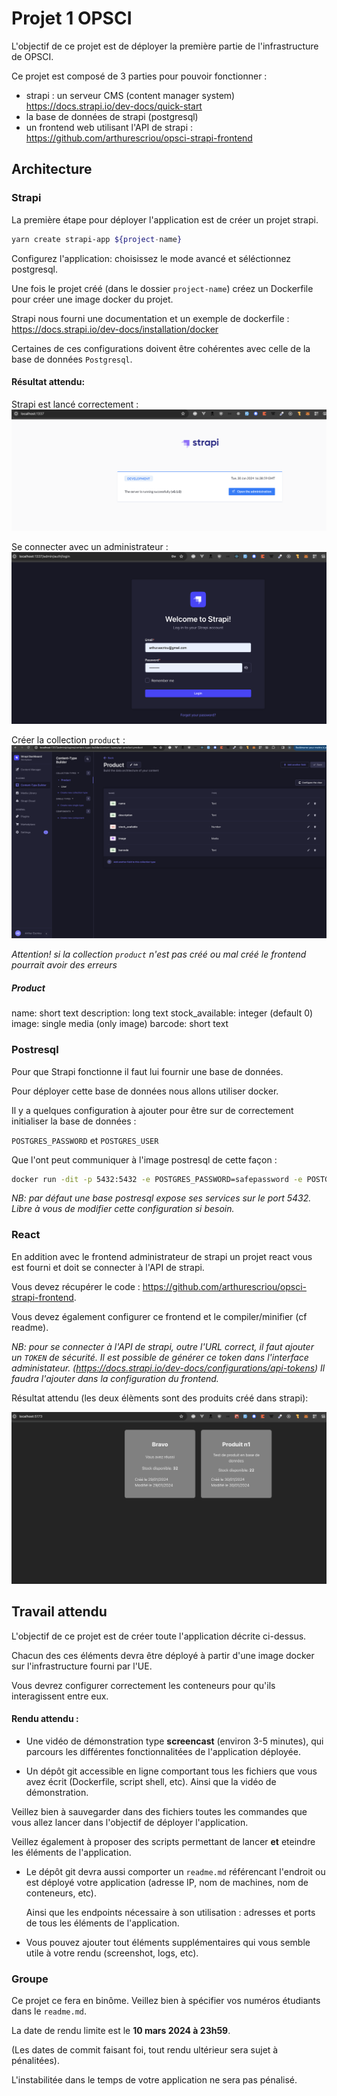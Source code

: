 # Projet 1 OPSCI

L'objectif de ce projet est de déployer la première partie de l'infrastructure de OPSCI.

Ce projet est composé de 3 parties pour pouvoir fonctionner :

- strapi : un serveur CMS (content manager system) https://docs.strapi.io/dev-docs/quick-start
- la base de données de strapi (postgresql)
- un frontend web utilisant l'API de strapi : https://github.com/arthurescriou/opsci-strapi-frontend

## Architecture

### Strapi

La première étape pour déployer l'application est de créer un projet strapi.

```sh
yarn create strapi-app ${project-name}
```

Configurez l'application: choisissez le mode avancé et séléctionnez postgresql.

Une fois le projet créé (dans le dossier `project-name`) créez un Dockerfile pour créer une image docker du projet.

Strapi nous fourni une documentation et un exemple de dockerfile : https://docs.strapi.io/dev-docs/installation/docker

Certaines de ces configurations doivent être cohérentes avec celle de la base de données `Postgresql`.

#### Résultat attendu:

Strapi est lancé correctement :
<img src="img/runstrapi.png"/>

Se connecter avec un administrateur :
<img src="img/admin.png"/>

Créer la collection `product` :
<img src="img/cms.png"/>

_Attention! si la collection `product` n'est pas créé ou mal créé le frontend pourrait avoir des erreurs_

##### Product

name: short text
description: long text
stock_available: integer (default 0)
image: single media (only image)
barcode: short text

### Postresql

Pour que Strapi fonctionne il faut lui fournir une base de données.

Pour déployer cette base de données nous allons utiliser docker.

Il y a quelques configuration à ajouter pour être sur de correctement initialiser la base de données :

`POSTGRES_PASSWORD` et `POSTGRES_USER`

Que l'ont peut communiquer à l'image postresql de cette façon :

```sh
docker run -dit -p 5432:5432 -e POSTGRES_PASSWORD=safepassword -e POSTGRES_USER=strapi --name strapi-pg postgres
```

_NB: par défaut une base postresql expose ses services sur le port 5432. Libre à vous de modifier cette configuration si besoin._

### React

En addition avec le frontend administrateur de strapi un projet react vous est fourni et doit se connecter à l'API de strapi.

Vous devez récupérer le code : https://github.com/arthurescriou/opsci-strapi-frontend.

Vous devez également configurer ce frontend et le compiler/minifier (cf readme).

_NB: pour se connecter à l'API de strapi, outre l'URL correct, il faut ajouter un `TOKEN` de sécurité. Il est possible de générer ce token dans l'interface administateur. (https://docs.strapi.io/dev-docs/configurations/api-tokens)
Il faudra l'ajouter dans la configuration du frontend._

Résultat attendu (les deux élèments sont des produits créé dans strapi):

<img src="img/react.png"/>

## Travail attendu

L'objectif de ce projet est de créer toute l'application décrite ci-dessus.

Chacun des ces éléments devra être déployé à partir d'une image docker sur l'infrastructure fourni par l'UE.

Vous devrez configurer correctement les conteneurs pour qu'ils interagissent entre eux.

#### Rendu attendu :

- Une vidéo de démonstration type **screencast** (environ 3-5 minutes), qui parcours les différentes fonctionnalitées de l'application déployée.

- Un dépôt git accessible en ligne comportant tous les fichiers que vous avez écrit (Dockerfile, script shell, etc).
  Ainsi que la vidéo de démonstration.

Veillez bien à sauvegarder dans des fichiers toutes les commandes que vous allez lancer dans l'objectif de déployer l'application.

Veillez également à proposer des scripts permettant de lancer **et** eteindre les éléments de l'application.

- Le dépôt git devra aussi comporter un `readme.md` référencant l'endroit ou est déployé votre application (adresse IP, nom de machines, nom de conteneurs, etc).

  Ainsi que les endpoints nécessaire à son utilisation : adresses et ports de tous les éléments de l'application.

- Vous pouvez ajouter tout éléments supplémentaires qui vous semble utile à votre rendu (screenshot, logs, etc).

### Groupe

Ce projet ce fera en binôme. Veillez bien à spécifier vos numéros étudiants dans le `readme.md`.

La date de rendu limite est le **10 mars 2024 à 23h59**.

(Les dates de commit faisant foi, tout rendu ultérieur sera sujet à pénalitées).

L'instabilitée dans le temps de votre application ne sera pas pénalisé.

